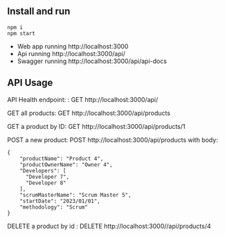 ## Install and run
    npm i 
    npm start

 - Web app running 
    http://localhost:3000
 - Api running
    http://localhost:3000/api/ 
 - Swagger running
    http://localhost:3000/api/api-docs

## API Usage     
API Health endpoint: : GET http://localhost:3000/api/ 

GET all products: GET http://localhost:3000/api/products

GET a product by ID: GET http://localhost:3000/api/products/1

POST a new product: POST http://localhost:3000/api/products with body:

```
{
    "productName": "Product 4",
    "productOwnerName": "Owner 4",
    "Developers": [
      "Developer 7",
      "Developer 8"
    ],
    "scrumMasterName": "Scrum Master 5",
    "startDate": "2023/01/01",
    "methodology": "Scrum"
}
```

DELETE a product by id : DELETE http://localhost:3000//api/products/4

